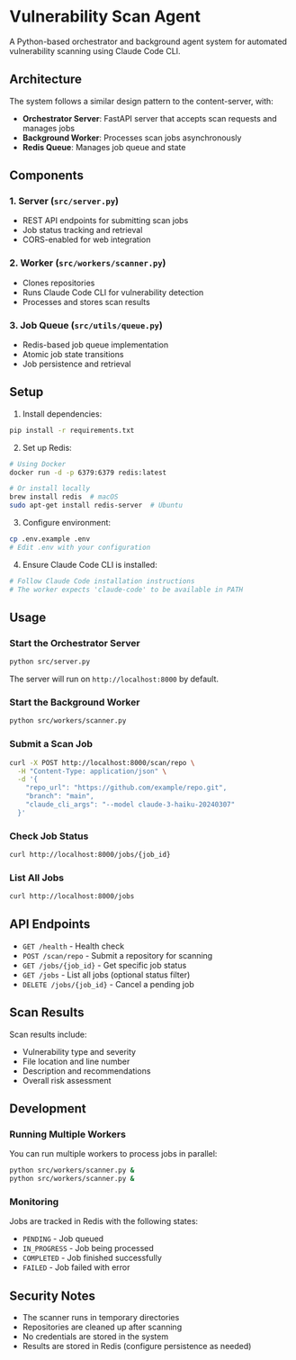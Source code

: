 # Vulnerability Scan Agent

A Python-based orchestrator and background agent system for automated vulnerability scanning using Claude Code CLI.

## Architecture

The system follows a similar design pattern to the content-server, with:
- **Orchestrator Server**: FastAPI server that accepts scan requests and manages jobs
- **Background Worker**: Processes scan jobs asynchronously
- **Redis Queue**: Manages job queue and state

## Components

### 1. Server (`src/server.py`)
- REST API endpoints for submitting scan jobs
- Job status tracking and retrieval
- CORS-enabled for web integration

### 2. Worker (`src/workers/scanner.py`)
- Clones repositories
- Runs Claude Code CLI for vulnerability detection
- Processes and stores scan results

### 3. Job Queue (`src/utils/queue.py`)
- Redis-based job queue implementation
- Atomic job state transitions
- Job persistence and retrieval

## Setup

1. Install dependencies:
```bash
pip install -r requirements.txt
```

2. Set up Redis:
```bash
# Using Docker
docker run -d -p 6379:6379 redis:latest

# Or install locally
brew install redis  # macOS
sudo apt-get install redis-server  # Ubuntu
```

3. Configure environment:
```bash
cp .env.example .env
# Edit .env with your configuration
```

4. Ensure Claude Code CLI is installed:
```bash
# Follow Claude Code installation instructions
# The worker expects 'claude-code' to be available in PATH
```

## Usage

### Start the Orchestrator Server
```bash
python src/server.py
```

The server will run on `http://localhost:8000` by default.

### Start the Background Worker
```bash
python src/workers/scanner.py
```

### Submit a Scan Job
```bash
curl -X POST http://localhost:8000/scan/repo \
  -H "Content-Type: application/json" \
  -d '{
    "repo_url": "https://github.com/example/repo.git",
    "branch": "main",
    "claude_cli_args": "--model claude-3-haiku-20240307"
  }'
```

### Check Job Status
```bash
curl http://localhost:8000/jobs/{job_id}
```

### List All Jobs
```bash
curl http://localhost:8000/jobs
```

## API Endpoints

- `GET /health` - Health check
- `POST /scan/repo` - Submit a repository for scanning
- `GET /jobs/{job_id}` - Get specific job status
- `GET /jobs` - List all jobs (optional status filter)
- `DELETE /jobs/{job_id}` - Cancel a pending job

## Scan Results

Scan results include:
- Vulnerability type and severity
- File location and line number
- Description and recommendations
- Overall risk assessment

## Development

### Running Multiple Workers
You can run multiple workers to process jobs in parallel:
```bash
python src/workers/scanner.py &
python src/workers/scanner.py &
```

### Monitoring
Jobs are tracked in Redis with the following states:
- `PENDING` - Job queued
- `IN_PROGRESS` - Job being processed
- `COMPLETED` - Job finished successfully
- `FAILED` - Job failed with error

## Security Notes

- The scanner runs in temporary directories
- Repositories are cleaned up after scanning
- No credentials are stored in the system
- Results are stored in Redis (configure persistence as needed)